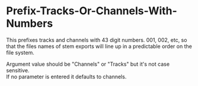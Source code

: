 # Prefix-Tracks-Or-Channels-With-Numbers

This prefixes tracks and channels with 43 digit numbers.  001, 002, etc, so that the files names of stem exports will line up in a predictable order on the file system.    

Argument value should be "Channels" or "Tracks" but it's not case sensitive.  
If no parameter is entered it defaults to channels.  

